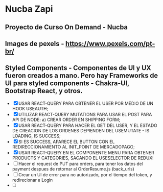 # Nucba Zapi

## Proyecto de Curso On Demand - Nucba

## Images de pexels - https://www.pexels.com/pt-br/

## Styled Components - Componentes de UI y UX fueron creados a mano. Pero hay Frameworks de UI para styled components - Chakra-UI, Bootstrap React, y otros.

- [x] USAR REACT-QUERY PARA OBTENER EL USER POR MEDIO DE UN HOOK USEAUTH;
- [x] UTILIZAR REACT-QUERY MUTATIONS PARA USAR EL POST PARA API DE NODE: a) CREAR ORDER EN SHIPPING FORM;
- [x] USAR REACT-QUERY PARA HACER EL GET DEL USER, Y EL ESTADO DE CREACION DE LOS ORDENES DEPIENDEN DEL USEMUTATE - IS LOADING, IS SUCCESS;
- [x] SI ES SUCCESS, APARECE EL BUTTON CON EL REDIRECCIONAMIENTO AL INIT_POINT DE MERCADOPAGO;
- [x] USAR REACT-QUERY EN EL COMPONENTE MENU PARA OBTENER PRODUCTS Y CATEGORIES, SACANDO EL USESELECTOR DE REDUX!
- [ ] Hacer el request de PUT para orders, para tener los datos del payment despues de retornar al OrderResume.js (back_urls)
- [ ] Crear un UI de error para no autorizado, por el tiempo del token, y redirecionar a Login
- [ ]
